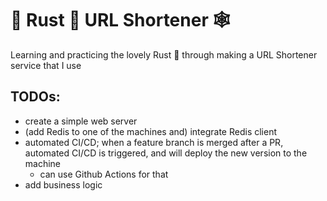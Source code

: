 # 🦀 Rust 🦀 URL Shortener 🕸
Learning and practicing the lovely Rust 🦀 through making a URL Shortener service that I use

## TODOs:
 - create a simple web server
 - (add Redis to one of the machines and) integrate Redis client
 - automated CI/CD; when a feature branch is merged after a PR, automated CI/CD is triggered, and will deploy the new version to the machine
   - can use Github Actions for that
 - add business logic
